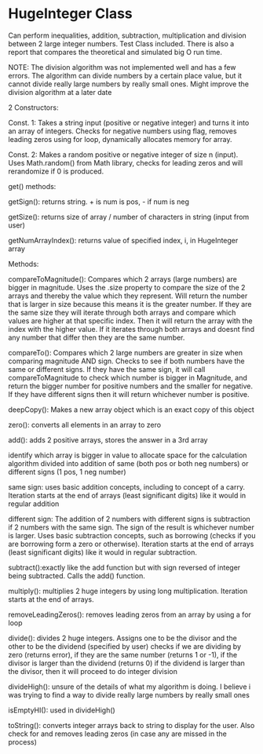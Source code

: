 # HugeInteger Class

Can perform inequalities, addition, subtraction, multiplication and division between 2 large integer numbers. Test Class included.
There is also a report that compares the theoretical and simulated big O run time.

NOTE: The division algorithm was not implemented well and has a few errors. 
The algorithm can divide numbers by a certain place value, but it cannot divide really large numbers by really small ones.
Might improve the division algorithm at a later date



2 Constructors:

Const. 1: Takes a string input (positive or negative integer) and turns it into an array of integers. Checks for negative numbers using flag, removes leading zeros using for loop, dynamically allocates memory for array.

Const. 2: Makes a random positive or negative integer of size n (input). Uses Math.random() from Math library, checks for leading zeros and will rerandomize if 0 is produced.



get() methods:

getSign(): returns string. + is num is pos, - if num is neg

getSize(): returns size of array / number of characters in string (input from user)

getNumArrayIndex(): returns value of specified index, i, in HugeInteger array



Methods:

compareToMagnitude(): Compares which 2 arrays (large numbers) are bigger in magnitude. 
Uses the .size property to compare the size of the 2 arrays and thereby the value which they represent. 
Will return the number that is larger in size because this means it is the greater number. 
If they are the same size they will iterate through both arrays and compare which values are higher at that specific index. 
Then it will return the array with the index with the higher value. 
If it iterates through both arrays and doesnt find any number that differ then they are the same number.

compareTo(): Compares which 2 large numbers are greater in size when comparing magnitude AND sign. 
Checks to see if both numbers have the same or different signs.
If they have the same sign, it will call compareToMagnitude to check which number is bigger in Magnitude, and return the bigger number for positive numbers and the smaller for negative.
If they have different signs then it will return whichever number is positive.

deepCopy(): Makes a new array object which is an exact copy of this object

zero(): converts all elements in an array to zero

add(): adds 2 positive arrays, stores the answer in a 3rd array

identify which array is bigger in value to allocate space for the calculation
algorithm divided into addition of same (both pos or both neg numbers) or different signs (1 pos, 1 neg number)

same sign:
uses basic addition concepts, including  to concept of a carry.
Iteration starts at the end of arrays (least significant digits) like it would in regular addition

different sign:
The addition of 2 numbers with different signs is subtraction if 2 numbers with the same sign. 
The sign of the result is whichever number is larger.
Uses basic subtraction concepts, such as borrowing (checks if you are borrowing form a zero or otherwise). 
Iteration starts at the end of arrays (least significant digits) like it would in regular subtraction.

subtract():exactly like the add function but with sign reversed of integer being subtracted. Calls the add() function.

multiply(): multiplies 2 huge integers by using long multiplication. Iteration starts at the end of arrays.

removeLeadingZeros(): removes leading zeros from an array by using a for loop

divide(): divides 2 huge integers. Assigns one to be the divisor and the other to be the dividend (specified by user)
checks if we are dividing by zero (returns error), if they are the same number (returns 1 or -1), if the divisor is larger than the dividend (returns 0)
if the dividend is larger than the divisor, then it will proceed to do integer division

divideHigh(): unsure of the details of what my algorithm is doing. I believe i was trying to find a way to divide really large numbers by really small ones

isEmptyHI(): used in divideHigh()

toString(): converts integer arrays back to string to display for the user. Also check for and removes leading zeros (in case any are missed in the process)


